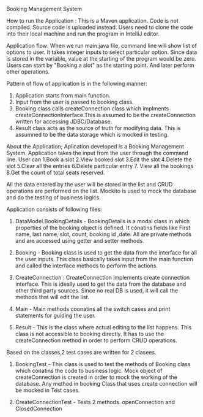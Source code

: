 Booking Management System

How to run the Application : 
This is a Maven application. Code is not compiled. Source code is uploaded instead. Users need to clone the code into their local machine and run the program in IntelliJ editor.

Application flow:
When we run main.java file, command line will show list of options to user. It takes integer inputs to select particular option. Since data is stored in the variable, value at the starting of the program would be zero. Users can start by "Booking a slot" as the starting point. And later perform other operations. 

Pattern of flow of application is in the following manner:
1. Application starts from main function.
2. Input from the user is passed to booking class. 
3. Booking class calls createConnection class which implments createConnectionInterface.This is assumed to be the createConnection written for accessing JDBC/Database.
4. Result class acts as the source of truth for modifying data. This is assumned to be the data storage which is mocked in testing.

About the Application;
Aplication developed is a Booking Management System. Application takes the input from the user through the command line. User can 
1.Book a slot
2.View booked slot
3.Edit the slot
4.Delete the slot
5.Clear all the entries
6.Delete particular entry
7. View all the bookings
8.Get the count of total seats reserved.

All the data entered by the user will be stored in the list and CRUD operations are performed on the list. Mockito is used to mock the database and do the testing of business logics.

Application consists of following files:
1. DataModel.BookingDetails - BookingDetails is a modal class in which properties of the booking object is defined. It conatins fields like First name, last name, slot, count, booking id ,date. All are private methods and are accessed using getter and setter methods.

2. Booking - Booking class is used to get the data from the interface for all the user inputs. This class basically takes input from the main function and called the interface methods to perform the actions.

3. CreateConnection : CreateConnection implements create connection interface. This is ideally used to get the data from the database and other third party sources. Since no real DB is used, it will call the methods that will edit the list.

4. Main - Main methods coonatins all the switch cases and print statements for guiding the user.

5. Result - This is the class where actual editing to the list happens. This class is not accessible to booking directly. It has to use the createConnection method in order to perform CRUD operations.

Based on the classes,2 test cases are written for 2 clasees.
1. BookingTest - This class is used to test the methods of Booking class which conatins the code to business logic. Mock object of createConnection is created in order to mock the working of the database. Any method in booking Class that uses create connection will be mocked in Test cases.

2. CreateConnectionTest - Tests 2 methods. openConnection and ClosedConnection

